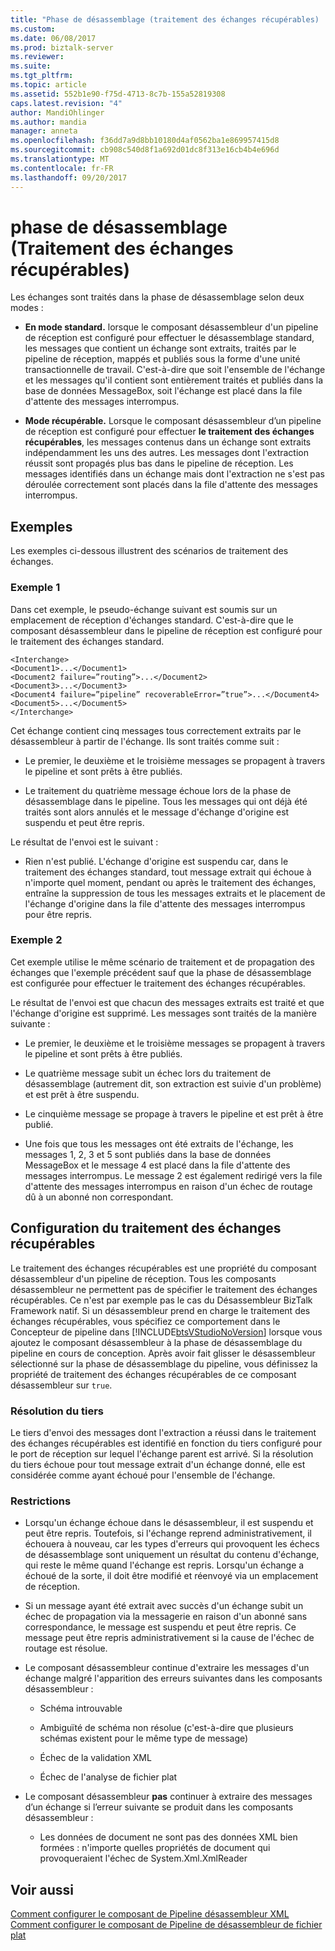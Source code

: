 ```yaml
---
title: "Phase de désassemblage (traitement des échanges récupérables) | Documents Microsoft"
ms.custom: 
ms.date: 06/08/2017
ms.prod: biztalk-server
ms.reviewer: 
ms.suite: 
ms.tgt_pltfrm: 
ms.topic: article
ms.assetid: 552b1e90-f75d-4713-8c7b-155a52819308
caps.latest.revision: "4"
author: MandiOhlinger
ms.author: mandia
manager: anneta
ms.openlocfilehash: f36dd7a9d8bb10180d4af0562ba1e869957415d8
ms.sourcegitcommit: cb908c540d8f1a692d01dc8f313e16cb4b4e696d
ms.translationtype: MT
ms.contentlocale: fr-FR
ms.lasthandoff: 09/20/2017
---
```

# <a name="disassembly-stage-recoverable-interchange-processing"></a>phase de désassemblage (Traitement des échanges récupérables)
Les échanges sont traités dans la phase de désassemblage selon deux modes :  
  
-   **En mode standard.** lorsque le composant désassembleur d'un pipeline de réception est configuré pour effectuer le désassemblage standard, les messages que contient un échange sont extraits, traités par le pipeline de réception, mappés et publiés sous la forme d'une unité transactionnelle de travail. C'est-à-dire que soit l'ensemble de l'échange et les messages qu'il contient sont entièrement traités et publiés dans la base de données MessageBox, soit l'échange est placé dans la file d'attente des messages interrompus.  
  
-   **Mode récupérable.** Lorsque le composant désassembleur d’un pipeline de réception est configuré pour effectuer **le traitement des échanges récupérables**, les messages contenus dans un échange sont extraits indépendamment les uns des autres. Les messages dont l'extraction réussit sont propagés plus bas dans le pipeline de réception. Les messages identifiés dans un échange mais dont l'extraction ne s'est pas déroulée correctement sont placés dans la file d'attente des messages interrompus.  
  
## <a name="examples"></a>Exemples  
 Les exemples ci-dessous illustrent des scénarios de traitement des échanges.  
  
### <a name="example-1"></a>Exemple 1  
 Dans cet exemple, le pseudo-échange suivant est soumis sur un emplacement de réception d'échanges standard. C'est-à-dire que le composant désassembleur dans le pipeline de réception est configuré pour le traitement des échanges standard.  
  
```  
<Interchange>  
<Document1>...</Document1>  
<Document2 failure=”routing”>...</Document2>  
<Document3>...</Document3>  
<Document4 failure=”pipeline” recoverableError=”true”>...</Document4>  
<Document5>...</Document5>  
</Interchange>  
```  
  
 Cet échange contient cinq messages tous correctement extraits par le désassembleur à partir de l'échange. Ils sont traités comme suit :  
  
-   Le premier, le deuxième et le troisième messages se propagent à travers le pipeline et sont prêts à être publiés.  
  
-   Le traitement du quatrième message échoue lors de la phase de désassemblage dans le pipeline. Tous les messages qui ont déjà été traités sont alors annulés et le message d'échange d'origine est suspendu et peut être repris.  
  
 Le résultat de l'envoi est le suivant :  
  
-   Rien n'est publié. L'échange d'origine est suspendu car, dans le traitement des échanges standard, tout message extrait qui échoue à n'importe quel moment, pendant ou après le traitement des échanges, entraîne la suppression de tous les messages extraits et le placement de l'échange d'origine dans la file d'attente des messages interrompus pour être repris.  
  
### <a name="example-2"></a>Exemple 2  
 Cet exemple utilise le même scénario de traitement et de propagation des échanges que l'exemple précédent sauf que la phase de désassemblage est configurée pour effectuer le traitement des échanges récupérables.  
  
 Le résultat de l'envoi est que chacun des messages extraits est traité et que l'échange d'origine est supprimé. Les messages sont traités de la manière suivante :  
  
-   Le premier, le deuxième et le troisième messages se propagent à travers le pipeline et sont prêts à être publiés.  
  
-   Le quatrième message subit un échec lors du traitement de désassemblage (autrement dit, son extraction est suivie d'un problème) et est prêt à être suspendu.  
  
-   Le cinquième message se propage à travers le pipeline et est prêt à être publié.  
  
-   Une fois que tous les messages ont été extraits de l'échange, les messages 1, 2, 3 et 5 sont publiés dans la base de données MessageBox et le message 4 est placé dans la file d'attente des messages interrompus. Le message 2 est également redirigé vers la file d'attente des messages interrompus en raison d'un échec de routage dû à un abonné non correspondant.  
  
## <a name="configuring-recoverable-interchange-processing"></a>Configuration du traitement des échanges récupérables  
 Le traitement des échanges récupérables est une propriété du composant désassembleur d'un pipeline de réception. Tous les composants désassembleur ne permettent pas de spécifier le traitement des échanges récupérables. Ce n'est par exemple pas le cas du Désassembleur BizTalk Framework natif. Si un désassembleur prend en charge le traitement des échanges récupérables, vous spécifiez ce comportement dans le Concepteur de pipeline dans [!INCLUDE[btsVStudioNoVersion](../includes/btsvstudionoversion-md.md)] lorsque vous ajoutez le composant désassembleur à la phase de désassemblage du pipeline en cours de conception. Après avoir fait glisser le désassembleur sélectionné sur la phase de désassemblage du pipeline, vous définissez la propriété de traitement des échanges récupérables de ce composant désassembleur sur `true`.  
  
### <a name="party-resolution"></a>Résolution du tiers  
 Le tiers d'envoi des messages dont l'extraction a réussi dans le traitement des échanges récupérables est identifié en fonction du tiers configuré pour le port de réception sur lequel l'échange parent est arrivé. Si la résolution du tiers échoue pour tout message extrait d'un échange donné, elle est considérée comme ayant échoué pour l'ensemble de l'échange.  
  
### <a name="restrictions"></a>Restrictions  
  
-   Lorsqu'un échange échoue dans le désassembleur, il est suspendu et peut être repris. Toutefois, si l'échange reprend administrativement, il échouera à nouveau, car les types d'erreurs qui provoquent les échecs de désassemblage sont uniquement un résultat du contenu d'échange, qui reste le même quand l'échange est repris. Lorsqu'un échange a échoué de la sorte, il doit être modifié et réenvoyé via un emplacement de réception.  
  
-   Si un message ayant été extrait avec succès d'un échange subit un échec de propagation via la messagerie en raison d'un abonné sans correspondance, le message est suspendu et peut être repris. Ce message peut être repris administrativement si la cause de l'échec de routage est résolue.  
  
-   Le composant désassembleur continue d'extraire les messages d'un échange malgré l'apparition des erreurs suivantes dans les composants désassembleur :  
  
    -   Schéma introuvable  
  
    -   Ambiguïté de schéma non résolue (c'est-à-dire que plusieurs schémas existent pour le même type de message)  
  
    -   Échec de la validation XML  
  
    -   Échec de l'analyse de fichier plat  
  
-   Le composant désassembleur **pas** continuer à extraire des messages d’un échange si l’erreur suivante se produit dans les composants désassembleur :  
  
    -   Les données de document ne sont pas des données XML bien formées : n'importe quelles propriétés de document qui provoqueraient l'échec de System.Xml.XmlReader  
  
## <a name="see-also"></a>Voir aussi  
 [Comment configurer le composant de Pipeline désassembleur XML](../core/how-to-configure-the-xml-disassembler-pipeline-component.md)   
 [Comment configurer le composant de Pipeline de désassembleur de fichier plat](../core/how-to-configure-the-flat-file-disassembler-pipeline-component.md)